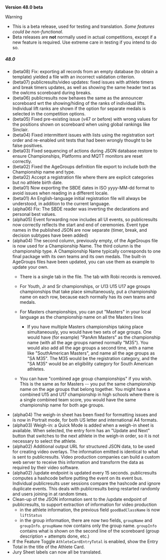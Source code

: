 **Version 48.0 beta**

> [!WARNING]
>
> - This is a beta release, used for testing and translation.  *Some features could be non-functional*.  
> - Beta releases are **not** normally used in actual competitions, except if a new feature is required.  Use extreme care in testing if you intend to do so.

##### 48.0

- (beta08) Fix: exporting all records from an empty database (to obtain a template) yielded a file with an incorrect validation criterion.
- (beta07) publicresults/video updates: fixed issues with athlete timers and break timers updates, as well as showing the same header text as the owlcms scoreboard during breaks.
- (beta06) publicresults now behaves the same as the announcer scoreboard wrt the showing/hiding of the ranks of individual lifts.  Individual lift ranks are shown if the option for separate medals is selected in the competition options.
- (beta05) Fixed pre-existing issue (v47 or before) with wrong values for the positions shown on scoreboard when using global rankings like Sinclair.
- (beta04) Fixed intermittent issues with lists using the registration sort order and re-enabled unit tests that had been wrongly thought to be false positives.
- (beta03) Fixed sequencing of actions during JSON database restore to ensure Championships, Platforms and MQTT monitors are reset correctly.
- (beta02) Fixed the AgeGroups definition file export to include both the Championship name and type.
- (beta02) Accept a registration file where there are explicit categories but no athlete birth date.
- (beta01) Now exporting the SBDE dates in ISO yyyy-MM-dd format to avoid issues when reading in a different locale.
- (beta01) An English-language initial registration file will always be understood, in addition to the current language.
- (alpha06) Fix: The SBDE reader was inverting the declarations and personal best values.
- (alpha05) Event forwarding now includes all UI events, so publicresults now correctly reflects the start and end of ceremonies.  Event type names in the published JSON are now separate (timer, break, and decision subtypes have been added)
- (alpha04) The second column, previously empty, of the AgeGroups file is now used for a Championship Name. The third column is the championship type.  A Championship Name typically corresponds to one final package with its own teams and its own medals.
  The built-in AgeGroups files have been updated, you can use them as example to update your own.
  - There is a single tab in the file.  The tab with Robi records is removed.

  - For Youth, Jr and Sr championships, or U13 U15 U17 age groups championships that take place simultaneously, put a championship name on each row, because each normally has its own teams and medals.
  
  - For Masters championships, you can put "Masters" in your local language as the championship name on all the Masters lines
    - If you have multiple Masters championships taking place simultaneously, you would have two sets of age groups. One would have (for example) "PanAm Masters" as the championship name (with all the age groups named normally "M35").  You would also add all the age groups a second time, with a name like "SouthAmerican Masters", and name all the age groups as "SA M35".  The M35 would be the registration category, and the "SA M35" would be an eligibility category for South American athletes.
  
  - You can have "combined age group championships" if you wish.  This is the same as for Masters -- you put the same championship name on the age groups that belong together.  You might have a combined U15 and U17 championship in high schools where there is a single combined team score, you would have the same championship name for both age groups.
- (alpha04) The weigh-in sheet has been fixed for formatting issues and is now in Portrait mode, for both US letter and international A4 formats.
- (alpha03) Weigh-in: a Quick Mode is added when a weigh-in sheet is available.  When selected, the entry form has an "Update and Next" button that switches to the next athlete in the weigh-in order, so it is not necessary to select the athlete.
- (alpha02) Additional output URL for structured JSON data, to be used for creating video overlays. The information emitted is identical to what is sent to publicresults.  Video production companies can build a custom web server to receive this information and transform the data as required by their video software.
- (alpha02) /update endpoint is updated every 15 seconds.  publicresults computes a hashcode before putting the event on its event bus. Individual publicresults user sessions compare the hashcode and ignore duplicate events.  This deals with publicresults being restarted randomly and users joining in at random times.
- Clean-up of the JSON information sent to the /update endpoint of publicresults, to support extraction of information for video production
  - in the athlete information, the previous field `goodBadClassName` is now `liftStatus`
  - in the group information, there are now two fields, `groupName` and `groupInfo`.  `groupName` now contains only the group name. `groupInfo` contains what is shown on the second line of the scoreboard (group description + attempts done, etc.) 
- If the Feature Toggle `AthleteCardEntryTotal` is enabled, show the Entry Total in the title of the Athlete Card.
- Jury Sheet labels can now all be translated.


